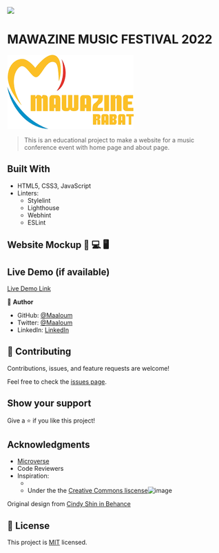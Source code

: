 ![](https://img.shields.io/badge/Microverse-blueviolet)
# MAWAZINE MUSIC FESTIVAL 2022
![MMF 2022 logo](mawazine.png)

> This is an educational project to make a website for a music conference event with home page and about page.

## Built With

- HTML5, CSS3, JavaScript
- Linters:
  - Stylelint
  - Lighthouse
  - Webhint
  - ESLint

## Website Mockup 📱 💻 🖥️

## Live Demo (if available)

[Live Demo Link](https://livedemo.com)

👤 **Author**

- GitHub: [@Maaloum](https://github.com/maaloum)
- Twitter: [@Maaloum](https://twitter.com/twitterhandle)
- LinkedIn: [LinkedIn](https://linkedin.com/in/linkedinhandle)


## 🤝 Contributing

Contributions, issues, and feature requests are welcome!

Feel free to check the [issues page](../../issues/).

## Show your support

Give a ⭐️ if you like this project!
## Acknowledgments

- [Microverse](microverse.org)
- Code Reviewers
- Inspiration:
  - []()
  - []()
Under the the [Creative Commons liscense](https://creativecommons.org/licenses/by-nc/4.0/)<img width="300" alt="image" src="https://user-images.githubusercontent.com/84629565/181086933-d5bcdb09-da51-40f6-b0f8-a1f191614257.png">

Original design from [Cindy Shin in Behance](https://www.behance.net/gallery/29845175/CC-Global-Summit-2015)
## 📝 License

This project is [MIT](./MIT.md) licensed.
